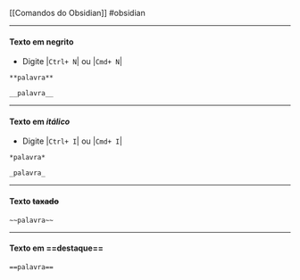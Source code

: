 [[Comandos do Obsidian]] #obsidian
___

#### Texto em **negrito**
- Digite  |`Ctrl+ N`|  ou |`Cmd+ N`|

```
**palavra**
```

```
__palavra__
```

___

#### Texto em *itálico*

- Digite |`Ctrl+ I`|  ou |`Cmd+ I`|


```
*palavra*
```

```
_palavra_
```

___
#### Texto ~~taxado~~

```
~~palavra~~
```

___
#### Texto em ==destaque==

```
==palavra==
```
